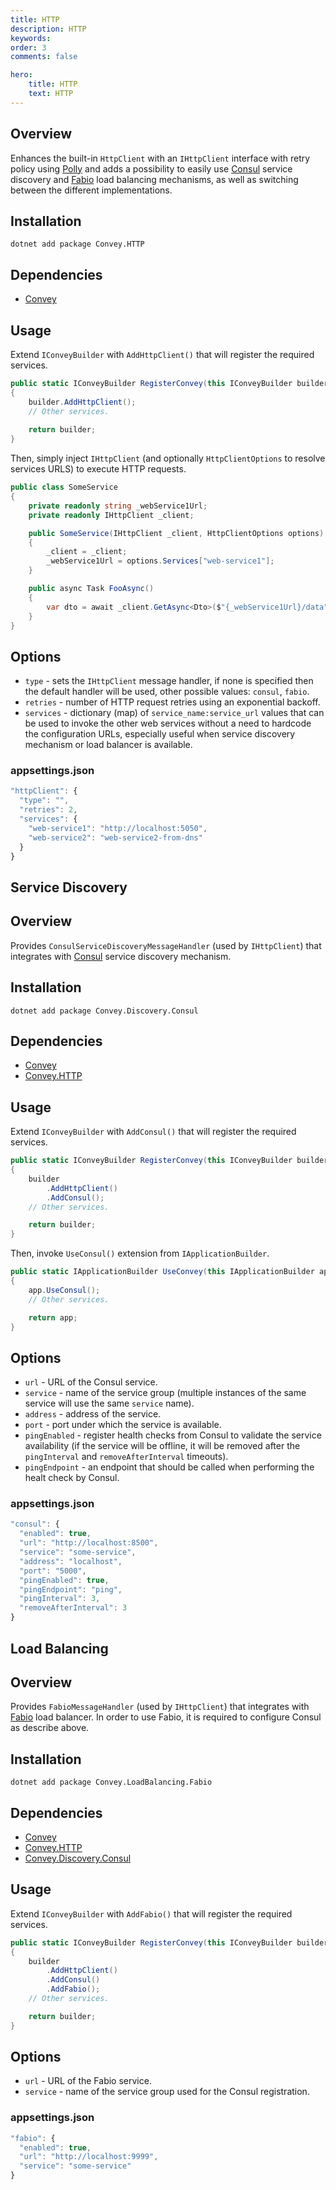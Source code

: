 ```yaml
---
title: HTTP
description: HTTP
keywords:
order: 3
comments: false

hero:
    title: HTTP
    text: HTTP
---
```


## Overview
Enhances the built-in `HttpClient` with an `IHttpClient` interface with retry policy using [Polly](https://github.com/App-vNext/Polly) and adds a possibility to easily use [Consul](https://www.consul.io) service discovery and [Fabio](https://github.com/fabiolb/fabio) load balancing mechanisms, as well as switching between the different implementations.

## Installation
`dotnet add package Convey.HTTP`

## Dependencies

* [Convey](https://www.nuget.org/packages/Convey)

## Usage

Extend `IConveyBuilder` with `AddHttpClient()` that will register the required services.

```csharp
public static IConveyBuilder RegisterConvey(this IConveyBuilder builder)
{
    builder.AddHttpClient();
    // Other services.
    
    return builder;
}
```

Then, simply inject `IHttpClient` (and optionally `HttpClientOptions` to resolve services URLS) to execute HTTP requests.

```csharp
public class SomeService
{
    private readonly string _webService1Url;
    private readonly IHttpClient _client;

    public SomeService(IHttpClient _client, HttpClientOptions options)
    {
        _client = _client;
        _webService1Url = options.Services["web-service1"];
    }

    public async Task FooAsync()
    {
        var dto = await _client.GetAsync<Dto>($"{_webService1Url}/data");
    }
}
```

## Options
* `type` - sets the `IHttpClient` message handler, if none is specified then the default handler will be used, other possible values: `consul`, `fabio`.
* `retries` - number of HTTP request retries using an exponential backoff.
* `services` - dictionary (map) of `service_name:service_url` values that can be used to invoke the other web services without a need to hardcode the configuration URLs, especially useful when service discovery mechanism or load balancer is available.

### appsettings.json

```js
"httpClient": {
  "type": "",
  "retries": 2,
  "services": {
    "web-service1": "http://localhost:5050",
    "web-service2": "web-service2-from-dns"
  }
}
```

## Service Discovery

## Overview
Provides `ConsulServiceDiscoveryMessageHandler` (used by `IHttpClient`) that integrates with [Consul](https://www.consul.io) service discovery mechanism.

## Installation
`dotnet add package Convey.Discovery.Consul`

## Dependencies

* [Convey](https://www.nuget.org/packages/Convey)
* [Convey.HTTP](https://www.nuget.org/packages/Convey.HTTP)

## Usage

Extend `IConveyBuilder` with `AddConsul()` that will register the required services.

```csharp
public static IConveyBuilder RegisterConvey(this IConveyBuilder builder)
{
    builder
        .AddHttpClient()
        .AddConsul();
    // Other services.

    return builder;
}
```

Then, invoke `UseConsul()` extension from `IApplicationBuilder`.

```csharp
public static IApplicationBuilder UseConvey(this IApplicationBuilder app)
{
    app.UseConsul();
    // Other services.

    return app;
}
```

## Options
* `url` - URL of the Consul service.
* `service` - name of the service group (multiple instances of the same service will use the same `service` name).
* `address` - address of the service.
* `port` - port under which the service is available.
* `pingEnabled` - register health checks from Consul to validate the service availability (if the service will be offline, it will be removed after the `pingInterval` and `removeAfterInterval` timeouts).
* `pingEndpoint` - an endpoint that should be called when performing the healt check by Consul.

### appsettings.json

```js
"consul": {
  "enabled": true,
  "url": "http://localhost:8500",
  "service": "some-service",
  "address": "localhost",
  "port": "5000",
  "pingEnabled": true,
  "pingEndpoint": "ping",
  "pingInterval": 3,
  "removeAfterInterval": 3
}
```

## Load Balancing

## Overview
Provides `FabioMessageHandler` (used by `IHttpClient`) that integrates with [Fabio](https://github.com/fabiolb/fabio) load balancer.
In order to use Fabio, it is required to configure Consul as describe above.

## Installation
`dotnet add package Convey.LoadBalancing.Fabio`

## Dependencies

* [Convey](https://www.nuget.org/packages/Convey)
* [Convey.HTTP](https://www.nuget.org/packages/Convey.HTTP)
* [Convey.Discovery.Consul](https://www.nuget.org/packages/Convey.Discovery.Consul)

## Usage

Extend `IConveyBuilder` with `AddFabio()` that will register the required services.

```csharp
public static IConveyBuilder RegisterConvey(this IConveyBuilder builder)
{
    builder
        .AddHttpClient()
        .AddConsul()
        .AddFabio();
    // Other services.

    return builder;
}
```

## Options
* `url` - URL of the Fabio service.
* `service` - name of the service group used for the Consul registration.

### appsettings.json

```js
"fabio": {
  "enabled": true,
  "url": "http://localhost:9999",
  "service": "some-service"
}
```